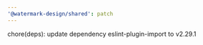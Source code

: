 ```yaml
---
'@watermark-design/shared': patch
---
```


chore(deps): update dependency eslint-plugin-import to v2.29.1

